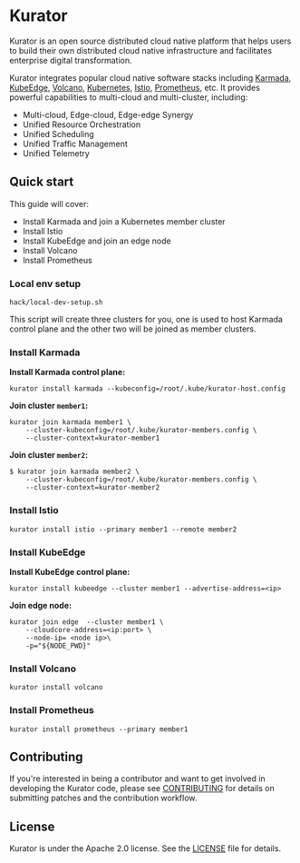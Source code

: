 # Kurator

Kurator is an open source distributed cloud native platform that helps users to build their own distributed cloud native infrastructure and facilitates enterprise digital transformation.

Kurator integrates popular cloud native software stacks including [Karmada](https://github.com/karmada-io/karmada), [KubeEdge](https://github.com/kubeedge/kubeedge), [Volcano](https://github.com/volcano-sh/volcano), [Kubernetes](https://github.com/kubernetes/kubernetes), [Istio](https://github.com/istio/istio), [Prometheus](https://github.com/prometheus/prometheus), etc.
It provides powerful capabilities to multi-cloud and multi-cluster, including:

- Multi-cloud, Edge-cloud, Edge-edge Synergy
- Unified Resource Orchestration
- Unified Scheduling
- Unified Traffic Management
- Unified Telemetry

## Quick start

This guide will cover:

- Install Karmada and join a Kubernetes member cluster
- Install Istio
- Install KubeEdge and join an edge node
- Install Volcano
- Install Prometheus

### Local env setup

```console
hack/local-dev-setup.sh
```

This script will create three clusters for you, one is used to host Karmada control plane and the other two will be joined as member clusters.


### Install Karmada

**Install Karmada control plane:**

```console
kurator install karmada --kubeconfig=/root/.kube/kurator-host.config
```

**Join cluster `member1`:**

```console
kurator join karmada member1 \
    --cluster-kubeconfig=/root/.kube/kurator-members.config \
    --cluster-context=kurator-member1
```

**Join cluster `member2`:**

```console
$ kurator join karmada member2 \
    --cluster-kubeconfig=/root/.kube/kurator-members.config \
    --cluster-context=kurator-member2
```

### Install Istio

```console
kurator install istio --primary member1 --remote member2
```

### Install KubeEdge

**Install KubeEdge control plane:**

```console
kurator install kubeedge --cluster member1 --advertise-address=<ip>
```

**Join edge node:**

```console
kurator join edge  --cluster member1 \
    --cloudcore-address=<ip:port> \
    --node-ip= <node ip>\
    -p="${NODE_PWD}"
```

### Install Volcano

```console
kurator install volcano
```

### Install Prometheus

```console
kurator install prometheus --primary member1
```


## Contributing

If you're interested in being a contributor and want to get involved in
developing the Kurator code, please see [CONTRIBUTING](CONTRIBUTING.md) for
details on submitting patches and the contribution workflow.

## License

Kurator is under the Apache 2.0 license. See the [LICENSE](LICENSE) file for details.
